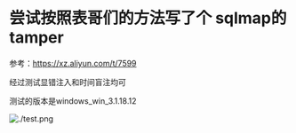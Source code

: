 # 尝试按照表哥们的方法写了个 sqlmap的tamper

  参考：https://xz.aliyun.com/t/7599

经过测试显错注入和时间盲注均可

测试的版本是windows_win_3.1.18.12

![./test.png]()

